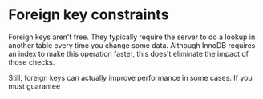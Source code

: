 # Foreign key constraints

Foreign keys aren't free. They typically require the server to do a lookup in another table every time you change some data. Although InnoDB requires an index to make this operation faster, this does't eliminate the impact of those checks.

Still, foreign keys can actually improve performance in some cases. If you must guarantee 